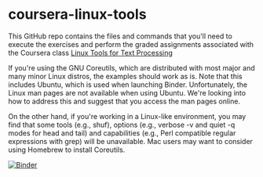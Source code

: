 # coursera-linux-tools

This GitHub repo contains the files and	commands that you'll need to
execute the exercises and perform the graded assignments associated
with the Coursera class [Linux Tools for Text
Processing](https://www.coursera.org/teach/linux-tools-for-text-processing/course/overview)

If you're using the GNU Coreutils, which are distributed with most major and many minor Linux distros, the examples should work as is. Note that this includes Ubuntu, which is used when launching Binder. Unfortunately, the Linux man pages are not available when using Ubuntu. We're looking into how to address this and suggest that you access the man pages online.

On the other hand, if you're working in a Linux-like environment, you may find that some tools (e.g., shuf), options (e.g., verbose -v and quiet -q modes for head and tail) and capabilities (e.g., Perl compatible regular expressions with grep) will be unavailable. Mac users may want to consider using Homebrew to install Coreutils.

[![Binder](https://mybinder.org/badge_logo.svg)](https://mybinder.org/v2/gh/sinkovit/coursera-linux-tools/HEAD)
